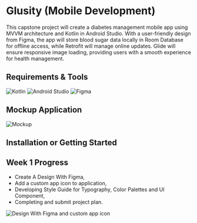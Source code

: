 # Glusity (Mobile Development)

This capstone project will create a diabetes management mobile app using MVVM architecture and Kotlin in Android Studio. With a user-friendly design from Figma, the app will store blood sugar data locally in Room Database for offline access, while Retrofit will manage online updates. Glide will ensure responsive image loading, providing users with a smooth experience for health management.

## Requirements & Tools
![Kotlin](https://img.shields.io/badge/kotlin-%237F52FF.svg?style=for-the-badge&logo=kotlin&logoColor=white)
![Android Studio](https://img.shields.io/badge/Android%20Studio-3DDC84.svg?style=for-the-badge&logo=android-studio&logoColor=white)
![Figma](https://img.shields.io/badge/figma-%23F24E1E.svg?style=for-the-badge&logo=figma&logoColor=white)

## Mockup Application
![Mockup](https://media.discordapp.net/attachments/1297122531362209832/1304744752142618657/mockup-removebg-preview.png?ex=673081bd&is=672f303d&hm=1d03a4fd57f948467ca663cfd3c02e0fca6e81eead4f756d39aaa1b6ce04b32b&=&format=webp&quality=lossless&width=687&height=251)

## Installation or Getting Started


## Week 1 Progress

- Create A Design With Figma,
- Add a custom app icon to application,
- Developing Style Guide for Typography, Color Palettes and UI Component,
- Completing and submit project plan.

![Design With Figma and custom app icon](https://media.discordapp.net/attachments/1297122531362209832/1304358551644278855/Untitled_design.png?ex=672f1a10&is=672dc890&hm=3d134e446df44a81a4d3d691ceb9108b3a9fb461919a26d710f943ff53c62ab0&=&format=webp&quality=lossless&width=465&height=525)
